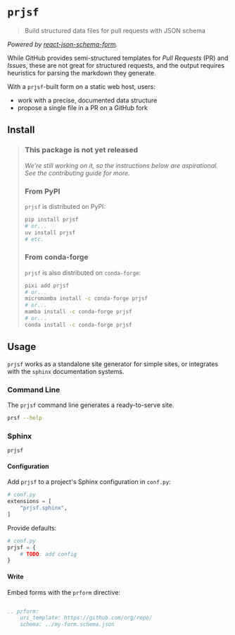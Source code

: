 # `prjsf`

> Build structured data files for pull requests with JSON schema

_Powered by [react-json-schema-form](https://react-jsonschema-form.readthedocs.io)._

While GitHub provides semi-structured templates for _Pull Requests_ (PR) and _Issues_,
these are not great for structured requests, and the output requires heuristics
for parsing the markdown they generate.

With a `prjsf`-built form on a static web host, users:
- work with a precise, documented data structure
- propose a single file in a PR on a GitHub fork

## Install

> ### This package is not yet released
>
> _We're still working on it, so the instructions below are aspirational. See
> the contributing guide for more._
>
> ### From PyPI
> `prjsf` is distributed on PyPI:
>
> ```bash
> pip install prjsf
> # or...
> uv install prjsf
> # etc.
> ```
>
> ### From conda-forge
> `prjsf` is also distributed on `conda-forge`:
>
> ```bash
> pixi add prjsf
> # or...
> micromamba install -c conda-forge prjsf
> # or...
> mamba install -c conda-forge prjsf
> # or...
> conda install -c conda-forge prjsf
> ```

## Usage

`prjsf` works as a standalone site generator for simple sites, or integrates with
the `sphinx` documentation systems.

### Command Line

The `prjsf` command line generates a ready-to-serve site.

```bash
prsf --help
```

### Sphinx

``prjsf``

#### Configuration

Add `prjsf` to a project's Sphinx configuration in `conf.py`:

```py
# conf.py
extensions = [
    "prjsf.sphinx",
]
```

Provide defaults:

```py
# conf.py
prjsf = {
    # TODO: add config
}
```

#### Write

Embed forms with the `prform` directive:

```rst

.. prform:
    uri_template: https://github.com/org/repo/
    schema: ../my-form.schema.json
```

